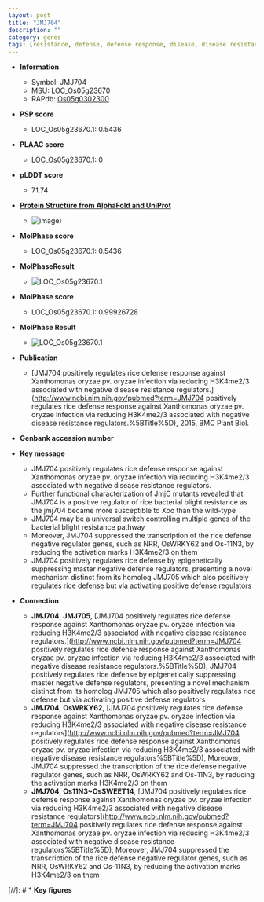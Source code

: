 ```yaml
---
layout: post
title: "JMJ704"
description: ""
category: genes
tags: [resistance, defense, defense response, disease, disease resistance,  xoo , blight, bacterial blight]
---
```


* **Information**  
    + Symbol: JMJ704  
    + MSU: [LOC_Os05g23670](http://rice.plantbiology.msu.edu/cgi-bin/ORF_infopage.cgi?orf=LOC_Os05g23670)  
    + RAPdb: [Os05g0302300](http://rapdb.dna.affrc.go.jp/viewer/gbrowse_details/irgsp1?name=Os05g0302300)  

* **PSP score**  
    + LOC_Os05g23670.1: 0.5436 

* **PLAAC score**  
    + LOC_Os05g23670.1: 0 

* **pLDDT score**
    + 71.74

* **[Protein Structure from AlphaFold and UniProt](https://www.uniprot.org/uniprotkb/Q0DJC2/entry#structure)**
    + ![image](https://ricepsp.github.io/images/Q0/AF-Q0DJC2-F1.png))

* **MolPhase score**
    + LOC_Os05g23670.1: 0.5436

* **MolPhaseResult**
    + ![LOC_Os05g23670.1](https://ricepsp.github.io/pictures/LOC_Os05g/LOC_Os05g23670.1.png)

* **MolPhase score**
    + LOC_Os05g23670.1: 0.99926728

* **MolPhase Result**
    + ![LOC_Os05g23670.1](https://304243504.github.io/Pictures/LOC_Os05g/LOC_Os05g23670.1.png)

* **Publication**  
    + [JMJ704 positively regulates rice defense response against Xanthomonas oryzae pv. oryzae infection via reducing H3K4me2/3 associated with negative disease resistance regulators.](http://www.ncbi.nlm.nih.gov/pubmed?term=JMJ704 positively regulates rice defense response against Xanthomonas oryzae pv. oryzae infection via reducing H3K4me2/3 associated with negative disease resistance regulators.%5BTitle%5D), 2015, BMC Plant Biol.

* **Genbank accession number**  

* **Key message**  
    + JMJ704 positively regulates rice defense response against Xanthomonas oryzae pv. oryzae infection via reducing H3K4me2/3 associated with negative disease resistance regulators.
    + Further functional characterization of JmjC mutants revealed that JMJ704 is a positive regulator of rice bacterial blight resistance as the jmj704 became more susceptible to Xoo than the wild-type
    + JMJ704 may be a universal switch controlling multiple genes of the bacterial blight resistance pathway
    + Moreover, JMJ704 suppressed the transcription of the rice defense negative regulator genes, such as NRR, OsWRKY62 and Os-11N3, by reducing the activation marks H3K4me2/3 on them
    + JMJ704 positively regulates rice defense by epigenetically suppressing master negative defense regulators, presenting a novel mechanism distinct from its homolog JMJ705 which also positively regulates rice defense but via activating positive defense regulators

* **Connection**  
    + __JMJ704__, __JMJ705__, [JMJ704 positively regulates rice defense response against Xanthomonas oryzae pv. oryzae infection via reducing H3K4me2/3 associated with negative disease resistance regulators.](http://www.ncbi.nlm.nih.gov/pubmed?term=JMJ704 positively regulates rice defense response against Xanthomonas oryzae pv. oryzae infection via reducing H3K4me2/3 associated with negative disease resistance regulators.%5BTitle%5D), JMJ704 positively regulates rice defense by epigenetically suppressing master negative defense regulators, presenting a novel mechanism distinct from its homolog JMJ705 which also positively regulates rice defense but via activating positive defense regulators
    + __JMJ704__, __OsWRKY62__, [JMJ704 positively regulates rice defense response against Xanthomonas oryzae pv.  oryzae infection via reducing H3K4me2/3 associated with negative disease resistance regulators](http://www.ncbi.nlm.nih.gov/pubmed?term=JMJ704 positively regulates rice defense response against Xanthomonas oryzae pv.  oryzae infection via reducing H3K4me2/3 associated with negative disease resistance regulators%5BTitle%5D), Moreover, JMJ704 suppressed the transcription of the rice defense negative regulator genes, such as NRR, OsWRKY62 and Os-11N3, by reducing the activation marks H3K4me2/3 on them
    + __JMJ704__, __Os11N3~OsSWEET14__, [JMJ704 positively regulates rice defense response against Xanthomonas oryzae pv.  oryzae infection via reducing H3K4me2/3 associated with negative disease resistance regulators](http://www.ncbi.nlm.nih.gov/pubmed?term=JMJ704 positively regulates rice defense response against Xanthomonas oryzae pv.  oryzae infection via reducing H3K4me2/3 associated with negative disease resistance regulators%5BTitle%5D), Moreover, JMJ704 suppressed the transcription of the rice defense negative regulator genes, such as NRR, OsWRKY62 and Os-11N3, by reducing the activation marks H3K4me2/3 on them

[//]: # * **Key figures**  


